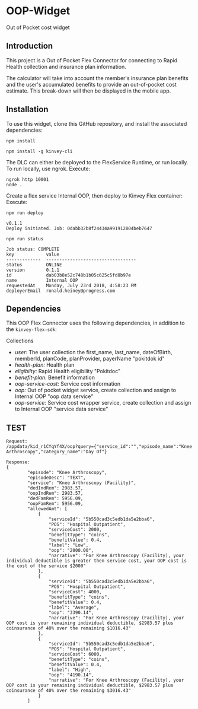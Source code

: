 # OOP-Widget
Out of Pocket cost widget
## Introduction

This project is a Out of Pocket Flex Connector for connecting to Rapid Health collection and insurance plan information.

The calculator will take into account the member's insurance plan benefits and the user's accumulated benefits to provide an out-of-pocket cost estimate. This break-down will then be displayed in the mobile app.


## Installation

To use this widget, clone this GitHub repository, and install the associated dependencies:

```npm install```

```npm install -g kinvey-cli```

The DLC can either be deployed to the FlexService Runtime, or run locally.  To run locally, use ngrok.
Execute:

```
ngrok http 10001
node .
```

Create a flex service Internal OOP, then deploy to Kinvey Flex container:
  Execute:

```
npm run deploy

v0.1.1
Deploy initiated. Job: 0dabb32b8f24434a991912804beb7647

npm run status

Job status: COMPLETE
key            value                             
-------------  ----------------------------------
status         ONLINE                            
version        0.1.1                             
id             dab03b8e52c748b1b05c625c5fd8b97e  
name           Internal OOP                      
requestedAt    Monday, July 23rd 2018, 4:58:23 PM
deployerEmail  ronald.heiney@progress.com        
```
## Dependencies

This OOP Flex Connector uses the following dependencies, in addition to the `kinvey-flex-sdk`:

Collections

* *user:* The user collection the first_name, last_name, dateOfBirth, memberId, planCode, planProvider, payerName "pokitdok id"
* *health-plan:* Health plan 
* *eligibilty:* Rapid Health eligibility "Pokitdoc"
* *benefit-plan:* Benefit information
* *oop-service-cost:* Service cost information
* *oop:* Out of pocket widget service, create collection and assign to Internal OOP "oop data service" 
* *oop-service:* Service cost wrapper service, create collection and assign to Internal OOP "service data service"

## TEST
```
Request:
/appdata/kid_r1CYqYf4X/oop?query={"service_id":"","episode_name":"Knee Arthroscopy","category_name":"Day Of"}

Response:
{
        "episode": "Knee Arthroscopy",
        "episodeDesc": "TEXT",
        "service": "Knee Arthroscopy (Facility)",
        "dedIndRem": 2983.57,
        "oopIndRem": 2983.57,
        "dedFamRem": 5956.09,
        "oopFamRem": 5956.09,
        "allowedAmt": [
            {
                "serviceId": "5b550cad3c5edb1da5e2bba6",
                "POS": "Hospital Outpatient",
                "serviceCost": 2000,
                "benefitType": "coins",
                "benefitValue": 0.4,
                "label": "Low",
                "oop": "2000.00",
                "narrative": "For Knee Arthroscopy (Facility), your individual deductible is greater then service cost, your OOP cost is the cost of the service $2000"
            },
            {
                "serviceId": "5b550cad3c5edb1da5e2bba6",
                "POS": "Hospital Outpatient",
                "serviceCost": 4000,
                "benefitType": "coins",
                "benefitValue": 0.4,
                "label": "Average",
                "oop": "3390.14",
                "narrative": "For Knee Arthroscopy (Facility), your OOP cost is your remaining individual deductible, $2983.57 plus coinsurance of 40% over the remaining $1016.43"
            },
            {
                "serviceId": "5b550cad3c5edb1da5e2bba6",
                "POS": "Hospital Outpatient",
                "serviceCost": 6000,
                "benefitType": "coins",
                "benefitValue": 0.4,
                "label": "High",
                "oop": "4190.14",
                "narrative": "For Knee Arthroscopy (Facility), your OOP cost is your remaining individual deductible, $2983.57 plus coinsurance of 40% over the remaining $3016.43"
            }
        ]
```

